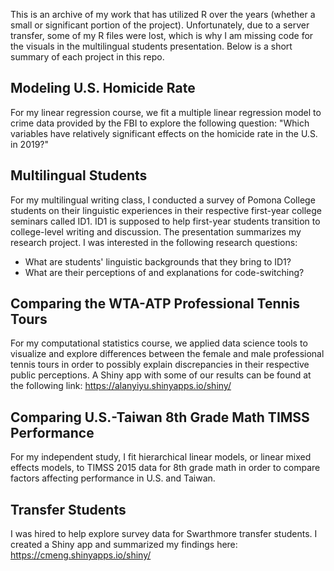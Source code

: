 This is an archive of my work that has utilized R over the years (whether a small or significant portion of the project). Unfortunately, due to a server transfer, some of my R files were lost, which is why I am missing code for the visuals in the multilingual students presentation. Below is a short summary of each project in this repo.

## Modeling U.S. Homicide Rate

For my linear regression course, we fit a multiple linear regression model to crime data provided by the FBI to explore the following question: "Which variables have relatively significant effects on the homicide rate in the U.S. in 2019?" 

## Multilingual Students

For my multilingual writing class, I conducted a survey of Pomona College students on their linguistic experiences in their respective first-year college seminars called ID1. ID1 is supposed to help first-year students transition to college-level writing and discussion. The presentation summarizes my research project. I was interested in the following research questions:

* What are students' linguistic backgrounds that they bring to ID1?
* What are their perceptions of and explanations for code-switching?

## Comparing the WTA-ATP Professional Tennis Tours

For my computational statistics course, we applied data science tools to visualize and explore differences between the female and male professional tennis tours in order to possibly explain discrepancies in their respective public perceptions. A Shiny app with some of our results can be found at the following link: https://alanyiyu.shinyapps.io/shiny/

## Comparing U.S.-Taiwan 8th Grade Math TIMSS Performance

For my independent study, I fit hierarchical linear models, or linear mixed effects models, to TIMSS 2015 data for 8th grade math in order to compare factors affecting performance in U.S. and Taiwan.

## Transfer Students

I was hired to help explore survey data for Swarthmore transfer students. I created a Shiny app and summarized my findings here: https://cmeng.shinyapps.io/shiny/
